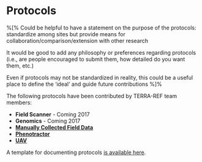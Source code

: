 # Protocols
%[%
Could be helpful to have a statement on the purpose of the protocols: standardize among sites but provide means for collaboration/comparison/extension with other research

It would be good to add any philosophy or preferences regarding protocols (i.e., are people encouraged to submit them, how detailed do you want them, etc.)

Even if protocols may not be standardized in reality, this could be a useful place to define the ‘ideal’ and guide future contributions
%]%


The following protocols have been contributed by TERRA-REF team members:

* **Field Scanner** - Coming 2017
* **Genomics** - Coming 2017
* [**Manually Collected Field Data**](manual-field-data-protocols.md)
* [**Phenotractor**](phenotractor-protocols.md)
* [**UAV**](uav-protocols.md)

A template for documenting protocols [is available here](template-protocol.md).

